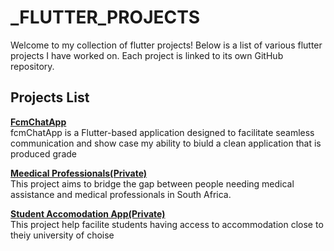 # _FLUTTER_PROJECTS

Welcome to my collection of flutter projects! Below is a list of various flutter projects I have worked on. Each project is linked to its own GitHub repository.

## Projects List

**[ FcmChatApp ](https://github.com/FLAVIYO/fcmChatApp)**  
fcmChatApp is a Flutter-based application designed to facilitate seamless communication and show case my ability to biuld a clean application that is produced grade

**[ Meedical Professionals(Private) ](https://github.com/Pharmanathi/pharmanathi.com/tree/main)**  
This project aims to bridge the gap between people needing medical assistance and medical professionals in South Africa. 

**[ Student Accomodation App(Private) ](https://github.com/Pharmanathi/pharmanathi.com/tree/main)**  
This project help facilite students having access to accommodation close to theiy university of choise


